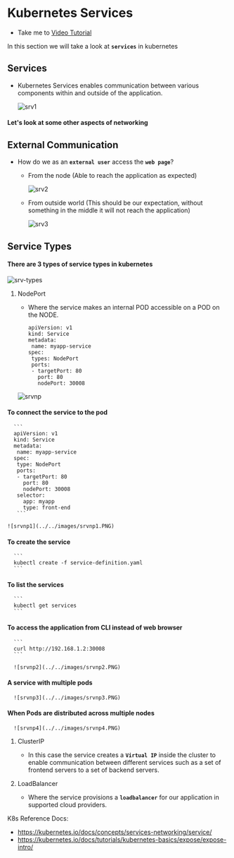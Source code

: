 # Kubernetes Services

- Take me to [Video Tutorial](https://kodekloud.com/topic/services-3/)
  
In this section we will take a look at **`services`** in kubernetes

## Services

- Kubernetes Services enables communication between various components within and outside of the application.

  ![srv1](../../images/srv1.PNG)
  
#### Let's look at some other aspects of networking

## External Communication

- How do we as an **`external user`** access the **`web page`**?

  - From the node (Able to reach the application as expected)
  
    ![srv2](../../images/srv2.PNG)

  - From outside world (This should be our expectation, without something in the middle it will not reach the application)
  
    ![srv3](../../images/srv3.PNG)

## Service Types

#### There are 3 types of service types in kubernetes

   ![srv-types](../../images/srv-types.PNG)

 1. NodePort
    - Where the service makes an internal POD accessible on a POD on the NODE.

      ```
      apiVersion: v1
      kind: Service
      metadata:
       name: myapp-service
      spec:
       types: NodePort
       ports:
       - targetPort: 80
         port: 80
         nodePort: 30008
      ```

     ![srvnp](../../images/srvnp.PNG)

#### To connect the service to the pod

      ```
      apiVersion: v1
      kind: Service
      metadata:
       name: myapp-service
      spec:
       type: NodePort
       ports:
       - targetPort: 80
         port: 80
         nodePort: 30008
       selector:
         app: myapp
         type: front-end
       ```

    ![srvnp1](../../images/srvnp1.PNG)

#### To create the service

      ```
      kubectl create -f service-definition.yaml
      ```

#### To list the services

      ```
      kubectl get services
      ```

#### To access the application from CLI instead of web browser

      ```
      curl http://192.168.1.2:30008
      ```

      ![srvnp2](../../images/srvnp2.PNG)

#### A service with multiple pods

      ![srvnp3](../../images/srvnp3.PNG)

#### When Pods are distributed across multiple nodes

      ![srvnp4](../../images/srvnp4.PNG)

 1. ClusterIP
    - In this case the service creates a **`Virtual IP`** inside the cluster to enable communication between different services such as a set of frontend servers to a set of backend servers.

 1. LoadBalancer
    - Where the service provisions a **`loadbalancer`** for our application in supported cloud providers.

K8s Reference Docs:

- <https://kubernetes.io/docs/concepts/services-networking/service/>
- <https://kubernetes.io/docs/tutorials/kubernetes-basics/expose/expose-intro/>
